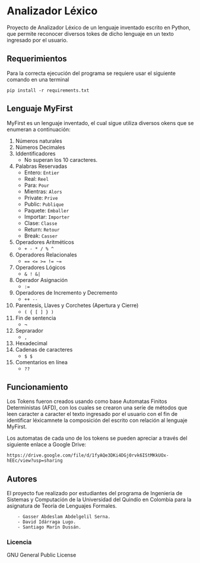 # Analizador Léxico
Proyecto de Analizador Léxico de un lenguaje inventado escrito en Python, que permite reconocer diversos tokes de dicho lenguaje en un texto ingresado por el usuario.
## Requerimientos
Para la correcta ejecución del programa se requiere usar el siguiente comando en una terminal
```
pip install -r requirements.txt
```
## Lenguaje MyFirst
MyFirst es un lenguaje inventado, el cual sigue utiliza diversos okens que se enumeran a continuación:
1. Números naturales
2. Números Decimales
3. Iddentificadores
    - No superan los 10 caracteres.
4. Palabras Reservadas
    - Entero: `Entier`
    - Real: `Reel`
    - Para: `Pour`
    - Mientras: `Alors`
    - Private: `Prive`
    - Public: `Publique`
    - Paquete: `Emballer`
    - Importar: `Importer`
    - Clase: `Classe`
    - Return: `Retour`
    - Break: `Casser`
5. Operadores Aritméticos
    - `+ - * / % ^`
6. Operadores Relacionales
    - `== <= >= != ~=`
7. Operadores Lógicos
    - `& ! &|`
8. Operador Asignación
    - `:=`
9. Operadores de Incremento y Decremento
    - `++ --`
10. Parentesis, Llaves y Corchetes (Apertura y Cierre)
    - `( { [ ] } )`
11. Fin de sentencia
    - `¬`
12. Seprarador
    - `,`
13. Hexadecimal
14. Cadenas de caracteres
    - `$ $`
13. Comentarios en línea
    - `??`
## Funcionamiento
Los Tokens fueron creados usando como base Automatas Finitos Deterministas (AFD), con los cuales se crearon una seríe de métodos que leen caracter a caracter el texto ingresado por el usuario con el fin de identificar léxicamnete la composición del escrito con relación al lenguaje MyFirst.

Los automatas de cada uno de los tokens se pueden apreciar a través del siguiente enlace a Google Drive:
```
https://drive.google.com/file/d/1fyAQe3DKi4DGj0rvk6IStMKkUOx-hEEc/view?usp=sharing
```
## Autores
El proyecto fue realizado por estudiantes del programa de Ingenieria de Sistemas y Computación de la Universidad del Quindío en Colombia para la asignatura de Teoría de Lenguajes Formales.
```
    - Gasser Abdeslam Abdelgelil Serna.
    - David Idárraga Lugo.
    - Santiago Marín Dussán.
```
### Licencia
GNU General Public License